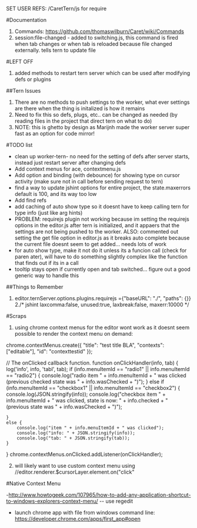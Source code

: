 SET USER REFS: /CaretTern/js for require

#Documentation
1. Commands: https://github.com/thomaswilburn/Caret/wiki/Commands
2. session:file-changed - added to switching.js, this command is fired when tab changes or when tab is reloaded because file changed externally. tells tern to update file


#LEFT OFF
1. added methods to restart tern server which can be used after modifying defs or plugins


##Tern Issues
1. There are no methods to push settings to the worker, what ever settings are there when the thing is initalized is how it remains
2. Need to fix this so defs, plugs, etc.. can be changed as needed (by reading files in the project that direct tern on what to do)
3. NOTE: this is ghetto by design as Marijnh made the worker server super fast as an option for code mirror!



#TODO list

- clean up worker-tern- no need for the setting of defs after server starts, instead just restart server after changing defs
- Add context menus for ace, contextmenu.js
- Add option and binding (with debounce) for showing type on cursor activity (make sure not in call before sending request to tern)
- find a way to update jshint options for entire project, the state.maxerrors default is 100, and its way too low
- Add find refs
- add caching of auto show type so it doesnt have to keep calling tern for type info (just like arg hints)
-   PROBLEM: requirejs plugin not working because im setting the requirejs options in the editor.js after tern is initialized, and it appaers that the settings are not being pushed to the worker. ALSO: commented out setting the get file option in editor.js as it breaks auto complete because the current file doesnt seem to get added... needs lots of work
-  for auto show type, make it not do it unless its a funcion call (check for paren ater), will have to do something slightly complex like the function that finds out if its in a call
- tooltip stays open if currently open and tab switched... figure out a good generic way to handle this



##Things to Remember

1. editor.ternServer.options.plugins.requirejs ={"baseURL": "./", "paths": {}}
2./* jshint laxcomma:false, unused:true, laxbreak:false, maxerr:10000 */






#Scraps

1. using chrome context menus for the editor wont work as it doesnt seem possible to render the context menu on demand:

chrome.contextMenus.create({
    "title": "test title BLA",
    "contexts": ["editable"],
    "id": "contexttestid"
});

// The onClicked callback function.
function onClickHandler(info, tab) {
    log('info', info, 'tabl', tab);
    if (info.menuItemId == "radio1" || info.menuItemId == "radio2") {
        console.log("radio item " + info.menuItemId + " was clicked (previous checked state was " + info.wasChecked + ")");
    }
    else if (info.menuItemId == "checkbox1" || info.menuItemId == "checkbox2") {
        console.log(JSON.stringify(info));
        console.log("checkbox item " + info.menuItemId + " was clicked, state is now: " + info.checked + " (previous state was " + info.wasChecked + ")");

    }
    else {
        console.log("item " + info.menuItemId + " was clicked");
        console.log("info: " + JSON.stringify(info));
        console.log("tab: " + JSON.stringify(tab));
    }
}
chrome.contextMenus.onClicked.addListener(onClickHandler);


2. will likely want to use custom context menu using //editor.renderer.$cursorLayer.element.on("click"



#Native Context Menu

-http://www.howtogeek.com/107965/how-to-add-any-application-shortcut-to-windows-explorers-context-menu/
    -- use regedit

- launch chrome app with file from windows command line: https://developer.chrome.com/apps/first_app#open
